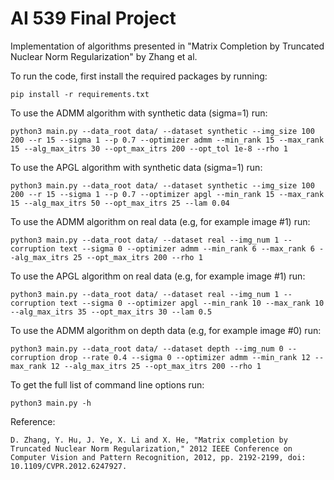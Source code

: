 # AI 539 Final Project
Implementation of algorithms presented in "Matrix Completion by Truncated
Nuclear Norm Regularization" by Zhang et al.

To run the code, first install the required packages by running:
```
pip install -r requirements.txt
```

To use the ADMM algorithm with synthetic data (sigma=1) run:
```
python3 main.py --data_root data/ --dataset synthetic --img_size 100 200 --r 15 --sigma 1 --p 0.7 --optimizer admm --min_rank 15 --max_rank 15 --alg_max_itrs 30 --opt_max_itrs 200 --opt_tol 1e-8 --rho 1
```

To use the APGL algorithm with synthetic data (sigma=1) run:
```
python3 main.py --data_root data/ --dataset synthetic --img_size 100 200 --r 15 --sigma 1 --p 0.7 --optimizer apgl --min_rank 15 --max_rank 15 --alg_max_itrs 50 --opt_max_itrs 25 --lam 0.04
```

To use the ADMM algorithm on real data (e.g, for example image \#1) run:
```
python3 main.py --data_root data/ --dataset real --img_num 1 --corruption text --sigma 0 --optimizer admm --min_rank 6 --max_rank 6 --alg_max_itrs 25 --opt_max_itrs 200 --rho 1
```

To use the APGL algorithm on real data (e.g, for example image \#1) run:
```
python3 main.py --data_root data/ --dataset real --img_num 1 --corruption text --sigma 0 --optimizer apgl --min_rank 10 --max_rank 10 --alg_max_itrs 35 --opt_max_itrs 30 --lam 0.5
```

To use the ADMM algorithm on depth data (e.g, for example image \#0) run:
```
python3 main.py --data_root data/ --dataset depth --img_num 0 --corruption drop --rate 0.4 --sigma 0 --optimizer admm --min_rank 12 --max_rank 12 --alg_max_itrs 25 --opt_max_itrs 200 --rho 1
```

To get the full list of command line options run:
```
python3 main.py -h
```

Reference:
```
D. Zhang, Y. Hu, J. Ye, X. Li and X. He, "Matrix completion by Truncated Nuclear Norm Regularization," 2012 IEEE Conference on Computer Vision and Pattern Recognition, 2012, pp. 2192-2199, doi: 10.1109/CVPR.2012.6247927.
```
